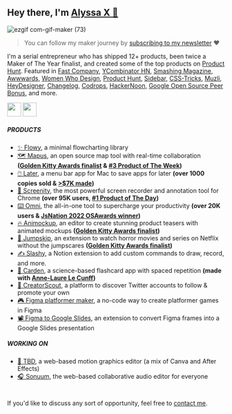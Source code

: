 ## Hey there, I'm [Alyssa X 👋](https://twitter.com/alyssaxuu)

![ezgif com-gif-maker (73)](https://user-images.githubusercontent.com/7581348/177038557-8f9471ee-b17c-48be-b1c9-7a4ca0bd4858.gif)

> You can follow my maker journey by [subscribing to my newsletter](https://newsletter.alyssax.com) :heart:

I'm a serial entrepreneur who has shipped 12+ products, been twice a Maker of The Year finalist, and created some of the top products on [Product Hunt](https://www.producthunt.com/@alyssaxuu). Featured in [Fast Company](https://www.fastcompany.com/90716825/chrome-firefox-extension-more-keyboard-shortcuts?partner=rss&utm_source=twitter.com&utm_medium=social&utm_campaign=rss+fastcompany&utm_content=rss), [YCombinator HN](https://news.ycombinator.com/item?id=25150804), [Smashing Magazine](https://www.smashingmagazine.com/the-smashing-newsletter/smashing-newsletter-issue-244/), [Awwwards](https://www.awwwards.com/sites/sonuum), [Women Who Design](https://womenwho.design/), [Product Hunt](https://www.producthunt.com/@alyssaxuu), [Sidebar](https://sidebar.io/), [CSS-Tricks](https://css-tricks.com/), [Muzli](https://muz.li/), [HeyDesigner](https://heydesigner.com/), [Changelog](https://changelog.com/person/alyssaxuu), [Codrops](https://tympanus.net/codrops/collective/collective-569/), [HackerNoon](https://hackernoon.com/), [Google Open Source Peer Bonus](https://opensource.googleblog.com/2022/03/Announcing-First-Group-of-Google-Open-Source-Peer-Bonus-Winners-in-2022.html#:~:text=Wednesday%2C%20March%2030%2C%202022&text=We%20are%20honored%20to%20present,loved%20initiative%20within%20open%20source.), and more.

<a href="htps://twitter.com/alyssaxuu" target="_blank" styles="display:inline-block"><img src="https://user-images.githubusercontent.com/7581348/177039217-cc5570da-49ca-4752-9200-c7e29eaa6544.png" height="32px"></a>
<a href="htps://github.com/sponsors/alyssaxuu" target="_blank" styles="display:inline-block;margin-left:20px;left:20px;"><img src="https://user-images.githubusercontent.com/7581348/177039317-d5a9c14c-eda1-405a-b46d-29bc7e57b554.png" height="32px"></a>

##### PRODUCTS

- [✨ Flowy](https://github.com/alyssaxuu/flowy), a minimal flowcharting library
- [🗺️ Mapus](https://www.producthunt.com/products/mapus#mapus), an open source map tool with real-time collaboration **([Golden Kitty Awards finalist](https://www.producthunt.com/golden-kitty-awards-2021) & [#3 Product of The Week](https://www.producthunt.com/products/mapus#mapus))**
- [🖱️ Later](https://getlater.app), a menu bar app for Mac to save apps for later **(over 1000 copies sold & [>$7K made](https://medium.com/women-make/how-i-built-a-macos-app-and-made-5000-in-a-week-de25c7be0458))**
- [🎥 Screenity](https://github.com/alyssaxuu/screenity), the most powerful screen recorder and annotation tool for Chrome **(over 95K users, [#1 Product of The Day](https://www.producthunt.com/products/screenity#screenity))**
- [⌨️ Omni](https://www.producthunt.com/products/omni-4#omni-3), the all-in-one tool to supercharge your productivity **(over 20K users & [JsNation 2022 OSAwards winner](https://twitter.com/thejsnation/status/1538978385426276354))**
- [🔥 Animockup](https://www.producthunt.com/products/animockup-2-0#animockup-2-0), an editor to create stunning product teasers with animated mockups **([Golden Kitty Awards finalist](https://www.producthunt.com/golden-kitty-awards-2021))**
- [👻 Jumpskip](https://www.producthunt.com/products/jumpskip-for-netflix#jumpskip-for-netflix), an extension to watch horror movies and series on Netflix without the jumpscares **([Golden Kitty Awards finalist](https://www.producthunt.com/golden-kitty-awards-2021))**
- [✍️ Slashy](https://slashy.app), a Notion extension to add custom commands to draw, record, and more.
- [🌱 Carden](https://getcarden.com), a science-based flashcard app with spaced repetition **(made with [Anne-Laure Le Cunff](https://twitter.com/anthilemoon))**
- [🚀 CreatorScout](https://www.producthunt.com/products/creatorscout#creatorscout), a platform to discover Twitter accounts to follow & promote your own
- [🎮 Figma platformer maker](https://github.com/alyssaxuu/figma-platformer-engine), a no-code way to create platformer games in Figma
- [📽️ Figma to Google Slides](https://github.com/alyssaxuu/figma-to-google-slides), an extension to convert Figma frames into a Google Slides presentation

##### WORKING ON
- [🤫 TBD](https://ckarchive.com/b/k0umh6hddmn6r), a web-based motion graphics editor (a mix of Canva and After Effects)
- [🎧 Sonuum](https://sonuum.com), the web-based collaborative audio editor for everyone

#
If you'd like to discuss any sort of opportunity, feel free to [contact me](mailto:hi@alyssax.com).
